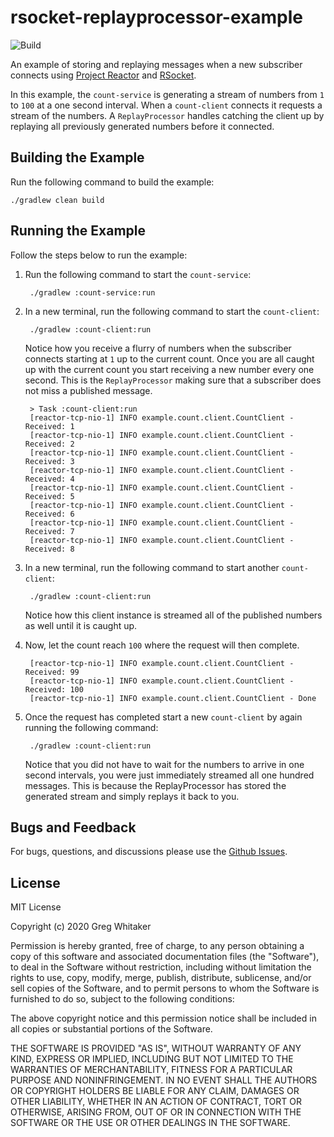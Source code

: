 # rsocket-replayprocessor-example
![Build](https://github.com/gregwhitaker/rsocket-replayprocessor-example/workflows/Build/badge.svg)

An example of storing and replaying messages when a new subscriber connects using [Project Reactor](https://projectreactor.io/) and [RSocket](http://rsocket.io).

In this example, the `count-service` is generating a stream of numbers from `1` to `100` at a one second interval. When a `count-client` connects it
requests a stream of the numbers. A `ReplayProcessor` handles catching the client up by replaying all previously generated numbers before it connected.

## Building the Example
Run the following command to build the example:

    ./gradlew clean build
    
## Running the Example
Follow the steps below to run the example:

1. Run the following command to start the `count-service`:

        ./gradlew :count-service:run
        
2. In a new terminal, run the following command to start the `count-client`:

        ./gradlew :count-client:run
        
    Notice how you receive a flurry of numbers when the subscriber connects starting at `1` up to the current count. Once you are all caught up
    with the current count you start receiving a new number every one second. This is the `ReplayProcessor` making sure that a subscriber does
    not miss a published message.
    
        > Task :count-client:run
        [reactor-tcp-nio-1] INFO example.count.client.CountClient - Received: 1
        [reactor-tcp-nio-1] INFO example.count.client.CountClient - Received: 2
        [reactor-tcp-nio-1] INFO example.count.client.CountClient - Received: 3
        [reactor-tcp-nio-1] INFO example.count.client.CountClient - Received: 4
        [reactor-tcp-nio-1] INFO example.count.client.CountClient - Received: 5
        [reactor-tcp-nio-1] INFO example.count.client.CountClient - Received: 6
        [reactor-tcp-nio-1] INFO example.count.client.CountClient - Received: 7
        [reactor-tcp-nio-1] INFO example.count.client.CountClient - Received: 8

3. In a new terminal, run the following command to start another `count-client`:

        ./gradlew :count-client:run
        
    Notice how this client instance is streamed all of the published numbers as well until it is caught up.
    
4. Now, let the count reach `100` where the request will then complete.

        [reactor-tcp-nio-1] INFO example.count.client.CountClient - Received: 99
        [reactor-tcp-nio-1] INFO example.count.client.CountClient - Received: 100
        [reactor-tcp-nio-1] INFO example.count.client.CountClient - Done

5. Once the request has completed start a new `count-client` by again running the following command:

        ./gradlew :count-client:run
        
    Notice that you did not have to wait for the numbers to arrive in one second intervals, you were just immediately streamed all
    one hundred messages. This is because the ReplayProcessor has stored the generated stream and simply replays it back to you.
    
## Bugs and Feedback
For bugs, questions, and discussions please use the [Github Issues](https://github.com/gregwhitaker/rsocket-replayprocessor-example/issues).

## License
MIT License

Copyright (c) 2020 Greg Whitaker

Permission is hereby granted, free of charge, to any person obtaining a copy
of this software and associated documentation files (the "Software"), to deal
in the Software without restriction, including without limitation the rights
to use, copy, modify, merge, publish, distribute, sublicense, and/or sell
copies of the Software, and to permit persons to whom the Software is
furnished to do so, subject to the following conditions:

The above copyright notice and this permission notice shall be included in all
copies or substantial portions of the Software.

THE SOFTWARE IS PROVIDED "AS IS", WITHOUT WARRANTY OF ANY KIND, EXPRESS OR
IMPLIED, INCLUDING BUT NOT LIMITED TO THE WARRANTIES OF MERCHANTABILITY,
FITNESS FOR A PARTICULAR PURPOSE AND NONINFRINGEMENT. IN NO EVENT SHALL THE
AUTHORS OR COPYRIGHT HOLDERS BE LIABLE FOR ANY CLAIM, DAMAGES OR OTHER
LIABILITY, WHETHER IN AN ACTION OF CONTRACT, TORT OR OTHERWISE, ARISING FROM,
OUT OF OR IN CONNECTION WITH THE SOFTWARE OR THE USE OR OTHER DEALINGS IN THE
SOFTWARE.
